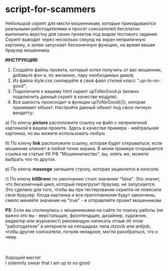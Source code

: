 # script-for-scammers
Небольшой скрипт для мести мошенникам, которые прикидываются реальными работодателями и просят соискателей бесплатно выполнить верстку для своих проектов под видом тестового задания. Скрипт выводит через несколько секунд на экран неприличную картинку, а затем запускает бесконечную функцию, на время вешая браузер мошенника.

<b>ИНСТРУКЦИЯ:</b>

1. Создайте файлы проекта, который хотел получить от вас мошенник, добавьте фон и, по желанию, пару необходимых дивов;
2. Из файла style.css скопируйте в свой файл стилей класс ".up-to-no-good";
3. Подключите к вашему html скрипт upToNoGood.js (можно подключить данный скрипт в качестве модуля);
4. Вся шалость происходит в функции upToNoGood({}), которая принимает объект. Настройте данный объект под свою личную вендетту:

a) По ключу <b>picture</b> расположите ссылку на файл с неприличной картинкой в вашем проекте. Здесь в качестве примера - нейтральная картинка, но вы можете использовать любую
                  
б) По ключу <b>link</b> расположите ссылку, которая будет открываться, если мошенник кликнет в любой точке экрана. В моем примере открывается ссылка на статью УК РФ "Мошенничество", вы, опять же, можете выбрать что-то другое.
                  
в) По ключу <b>massege</b> запишите строку, которая зациклится в консоли. 

г) По ключу <b>killBrwsr</b> по умолчанию стоит значение "false". Это значит, что бесконечный цикл, который перегрузит браузер, не запускается. Это сделано для того, чтобы вы при тестировании скрипта не повесили свой браузер. Когда картинка и все приготовления будут 
закончены, смело меняйте значение на "true" - и отправляйте проект мошенникам. 


<b>PS:</b>
Если вы столкнулись с мошенниками на сайте по поиску работы (не важно кто вы - верстальщик, фронтендщик, дизайнер, художник, редактор или журналист) рекомендую написать отзыв об этом "работодателе" в интернете на площадках типа otzovik или antijob, чтобы другие соискатели, почуяв неладное, могли разобраться, что к чему. 

<br><br>Хорошей мести! 
<br>I solemnly swear that I am up to no good
